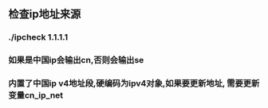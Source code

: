 ## 检查ip地址来源
### ./ipcheck 1.1.1.1
### 如果是中国ip会输出cn,否则会输出se
### 内置了中国ip v4地址段,硬编码为ipv4对象,如果要更新地址, 需要更新变量cn_ip_net
